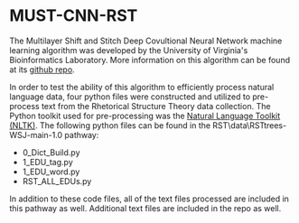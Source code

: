 # MUST-CNN-RST

The Multilayer Shift and Stitch Deep Covultional Neural Network machine learning algorithm was developed by the University of Virginia's Bioinformatics Laboratory. More information on this algorithm can be found at its [github repo](https://github.com/DeepLearning4BioSeqText/Paper16-AAAI-MUST-CNN/tree/master).

In order to test the ability of this algorithm to efficiently process natural language data, four python files were constructed and utilized to pre-process text from the Rhetorical Structure Theory data collection. The Python toolkit used for pre-processing was the [Natural Language Toolkit (NLTK)](http://www.nltk.org/). The following python files can be found in the RST\data\RSTtrees-WSJ-main-1.0 pathway:

- 0_Dict_Build.py
- 1_EDU_tag.py 
- 1_EDU_word.py 
- RST_ALL_EDUs.py

In addition to these code files, all of the text files processed are included in this pathway as well. Additional text files are included in the repo as well.
